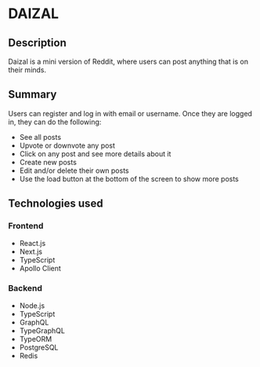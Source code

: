 # DAIZAL

## Description
Daizal is a mini version of Reddit, where users can post anything that is on their minds.

## Summary
Users can register and log in with email or username. Once they are logged in, they can do the following:
  * See all posts 
  * Upvote or downvote any post
  * Click on any post and see more details about it
  * Create new posts
  * Edit and/or delete their own posts
  * Use the load button at the bottom of the screen to show more posts
	
## Technologies used

### Frontend
- React.js
- Next.js
- TypeScript
- Apollo Client

### Backend
- Node.js
- TypeScript
- GraphQL
- TypeGraphQL
- TypeORM
- PostgreSQL
- Redis